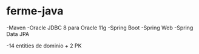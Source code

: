 # ferme-java

-Maven
-Oracle JDBC 8 para Oracle 11g
-Spring Boot
-Spring Web
-Spring Data JPA

-14 entities de dominio + 2 PK
